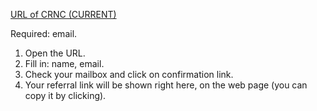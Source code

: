 [URL of CRNC (CURRENT)](https://referral.current.us/?mwr=6402-12c56187)

Required: email.

1. Open the URL. 
2. Fill in: name, email. 
3. Check your mailbox and click on confirmation link. 
4. Your referral link will be shown right here, on the web page (you can copy it by clicking). 
